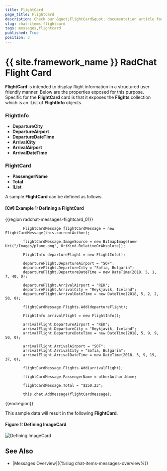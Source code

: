 ```yaml
---
title: FlightCard
page_title: FlightCard
description: Check our &quot;FlightCard&quot; documentation article for the RadChat {{ site.framework_name }} control.
slug: chat-items-flightcard
tags: messages,flightcard
published: True
position: 3
---
```


# {{ site.framework_name }} RadChat Flight Card

__FlightCard__ is intended to display flight information in a structured user-friendly manner. Below are the properties exposed for this purpose. Specific for the __FlightCard__ card is that it exposes the __Flights__ collection which is an IList of __FlightInfo__ objects.

### FlightInfo

* __DepartureCity__
* __DepartureAirport__
* __DepartureDateTime__
* __ArrivalCity__
* __ArrivalAirport__
* __ArrivalDateTime__

### FlightCard

* __PassengerName__
* __Total__
* __IList<FlightInfo>__

A sample __FlightCard__ can be defined as follows.

#### __[C#] Example 1: Defining a FlightCard__
{{region radchat-messages-flightcard_01}}
	
            FlightCardMessage flightCardMessage = new FlightCardMessage(this.currentAuthor);
           
            flightCardMessage.ImageSource = new BitmapImage(new Uri("/Images/plane.png", UriKind.RelativeOrAbsolute));

            FlightInfo departureFlight = new FlightInfo();

            departureFlight.DepartureAirport = "SOF";
            departureFlight.DepartureCity = "Sofia, Bulgaria";
            departureFlight.DepartureDateTime = new DateTime(2018, 5, 1, 7, 40, 0);

            departureFlight.ArrivalAirport = "REK";
            departureFlight.ArrivalCity = "Reykjavik, Iceland";
            departureFlight.ArrivalDateTime = new DateTime(2018, 5, 2, 2, 50, 0);

            flightCardMessage.Flights.Add(departureFlight);

            FlightInfo arrivalFlight = new FlightInfo();

            arrivalFlight.DepartureAirport = "REK";
            arrivalFlight.DepartureCity = "Reykjavik, Iceland";
            arrivalFlight.DepartureDateTime = new DateTime(2018, 5, 9, 9, 50, 0);

            arrivalFlight.ArrivalAirport = "SOF";
            arrivalFlight.ArrivalCity = "Sofia, Bulgaria";
            arrivalFlight.ArrivalDateTime = new DateTime(2018, 5, 9, 19, 37, 0);

            flightCardMessage.Flights.Add(arrivalFlight);

            flightCardMessage.PassengerName = otherAuthor.Name;

            flightCardMessage.Total = "$250.23";

            this.chat.AddMessage(flightCardMessage);
{{endregion}}

This sample data will result in the following __FlightCard__.

#### __Figure 1: Defining ImageCard__
![Defining ImageCard](images/RadChat_FlightCard_01.png)

## See Also

* [Messages Overview]({%slug chat-items-messages-overview%})